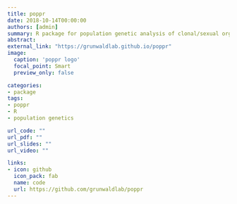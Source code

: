 ```yaml
---
title: poppr
date: 2018-10-14T00:00:00
authors: [admin]
summary: R package for population genetic analysis of clonal/sexual organisms
abstract: 
external_link: "https://grunwaldlab.github.io/poppr"
image:
  caption: 'poppr logo'
  focal_point: Smart
  preview_only: false

categories:
- package
tags:
- poppr
- R
- population genetics

url_code: ""
url_pdf: ""
url_slides: ""
url_video: ""

links:
- icon: github
  icon_pack: fab
  name: code
  url: https://github.com/grunwaldlab/poppr
---
```



